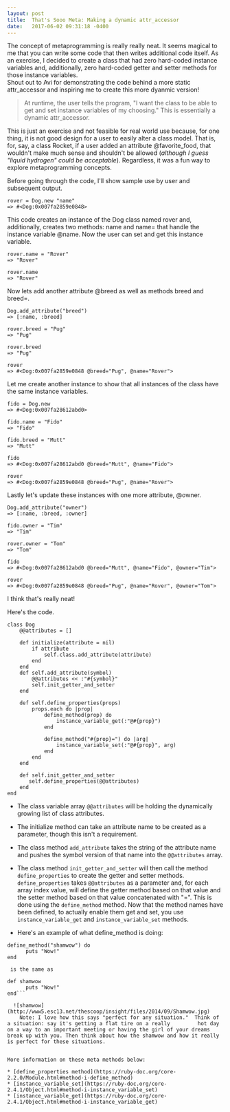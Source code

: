```yaml
---
layout: post
title:  That's Sooo Meta: Making a dynamic attr_accessor
date:   2017-06-02 09:31:18 -0400
---
```


The concept of metaprogramming is really really neat.  It seems magical to me that you can write some code that then writes additional code itself.  As an exercise, I decided to create a class that had zero hard-coded instance variables and, additionally, zero hard-coded getter and setter methods for those instance variables.  
Shout out to Avi for demonstrating the code behind a more static attr_accessor and inspiring me to create this more dyanmic version!

> At runtime, the user tells the program, "I want the class to be able to get and set instance variables of my choosing." This is essentially a dynamic attr_accessor.

This is just an exercise and not feasible for real world use because, for one thing, it is not good design for a user to easily alter a class model.  That is, for, say, a class Rocket, if a user added an attribute @favorite_food, that wouldn't make much sense and shouldn't be allowed (*although I guess "liquid hydrogen" could be acceptable*).  Regardless, it was a fun way to explore metaprogramming concepts.

Before going through the code, I'll show sample use by user and subsequent output.

```
rover = Dog.new "name"
=> #<Dog:0x007fa2859e0848>
```
This code creates an instance of the Dog class named rover and, additionally, creates two methods: name and name= that handle the instance variable @name.  Now the user can set and get this instance variable.
```
rover.name = "Rover"
=> "Rover"

rover.name
=> "Rover"
```

Now lets add another attribute @breed as well as methods breed and breed=.

```
Dog.add_attribute("breed")
=> [:name, :breed]

rover.breed = "Pug"
=> "Pug"

rover.breed
=> "Pug"

rover
=> #<Dog:0x007fa2859e0848 @breed="Pug", @name="Rover">
```

Let me create another instance to show that all instances of the class have the same instance variables.
```
fido = Dog.new
=> #<Dog:0x007fa28612abd0>

fido.name = "Fido"
=> "Fido"

fido.breed = "Mutt"
=> "Mutt"

fido
=> #<Dog:0x007fa28612abd0 @breed="Mutt", @name="Fido">

rover
=> #<Dog:0x007fa2859e0848 @breed="Pug", @name="Rover">
```

Lastly let's update these instances with one more attribute, @owner.

```
Dog.add_attribute("owner")
=> [:name, :breed, :owner]

fido.owner = "Tim"
=> "Tim"

rover.owner = "Tom"
=> "Tom"

fido
=> #<Dog:0x007fa28612abd0 @breed="Mutt", @name="Fido", @owner="Tim">

rover
=> #<Dog:0x007fa2859e0848 @breed="Pug", @name="Rover", @owner="Tom">
```

I think that's really neat!

Here's the code.

```
class Dog
    @@attributes = []
  
    def initialize(attribute = nil)
        if attribute
            self.class.add_attribute(attribute)
        end
    end
    def self.add_attribute(symbol)
        @@attributes << :"#{symbol}"
        self.init_getter_and_setter
    end    

    def self.define_properties(props)
        props.each do |prop|
            define_method(prop) do
                instance_variable_get(:"@#{prop}")
            end

            define_method("#{prop}=") do |arg|
                instance_variable_set(:"@#{prop}", arg)
            end
        end
    end
    
    def self.init_getter_and_setter
       self.define_properties(@@attributes) 
    end
end
```

* The class variable array ```@@attributes``` will be holding the dynamically growing list of class attributes.

* The initialize method can take an attribute name to be created as a parameter, though this isn't a requirement.

* The class method ```add_attribute``` takes the string of the attribute name and pushes the symbol version of that name into the ```@@attributes``` array.

* The class method ```init_getter_and_setter``` will then call the method ```define_properties``` to create the getter and setter methods. ```define_properties``` takes ```@@attributes``` as a parameter and, for each array index value, will define the getter method based on that value and the setter method based on that value concatenated with "=". This is done using the ```define_method``` method.  Now that the method names have been defined, to actually enable them get and set, you use ```instance_variable_get``` and ```instance_variable_set``` methods.

* Here's an example of what define_method is doing:
```
define_method("shamwow") do
      puts "Wow!"
end
```
     is the same as
```
def shamwow
      puts "Wow!"
end```

  ![shamwow](http://www5.esc13.net/thescoop/insight/files/2014/09/Shamwow.jpg)
	Note: I love how this says "perfect for any situation."  Think of a situation: say it's getting a flat tire on a really         hot day on a way to an important meeting or having the girl of your dreams break up with you. Then think about how the shamwow and how it really is perfect for these situations.


More information on these meta methods below:

* [define_properties method](https://ruby-doc.org/core-2.2.0/Module.html#method-i-define_method)
* [instance_variable_set](https://ruby-doc.org/core-2.4.1/Object.html#method-i-instance_variable_set)
* [instance_variable_get](https://ruby-doc.org/core-2.4.1/Object.html#method-i-instance_variable_get)



